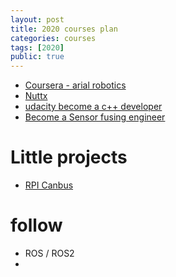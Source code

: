 ```yaml
---
layout: post
title: 2020 courses plan
categories: courses
tags: [2020]
public: true
---
```

- [Coursera - arial robotics](https://www.coursera.org/learn/robotics-flight)
- [Nuttx](https://youtu.be/heSkSd-_70g?list=PLd73yQk5Fd8JEsVD-lhwYRQKVu6glfDa8)
- [udacity become a c++ developer](https://www.udacity.com/course/c-plus-plus-nanodegree--nd213#)
- [Become a Sensor fusing engineer](https://www.udacity.com/course/sensor-fusion-engineer-nanodegree--nd313#)


# Little projects
- [RPI Canbus](https://www.hackster.io/youness/how-to-connect-raspberry-pi-to-can-bus-b60235)

# follow
- ROS / ROS2
- 
